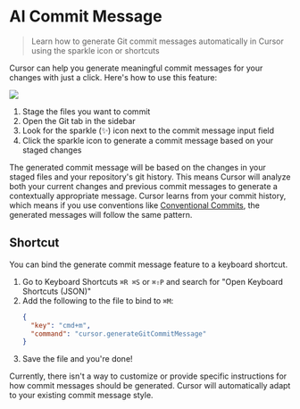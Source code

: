 # AI Commit Message

> Learn how to generate Git commit messages automatically in Cursor using the sparkle icon or shortcuts

Cursor can help you generate meaningful commit messages for your changes with just a click. Here's how to use this feature:

<Frame>
  <img src="https://mintlify.s3.us-west-1.amazonaws.com/cursor/images/features/generate-commit-message.png" />
</Frame>

1. Stage the files you want to commit
2. Open the Git tab in the sidebar
3. Look for the sparkle (✨) icon next to the commit message input field
4. Click the sparkle icon to generate a commit message based on your staged changes

The generated commit message will be based on the changes in your staged files and your repository's git history. This means Cursor will analyze both your current changes and previous commit messages to generate a contextually appropriate message. Cursor learns from your commit history, which means if you use conventions like [Conventional Commits](https://www.conventionalcommits.org/), the generated messages will follow the same pattern.

## Shortcut

You can bind the generate commit message feature to a keyboard shortcut.

1. Go to Keyboard Shortcuts `⌘R ⌘S` or `⌘⇧P` and search for "Open Keyboard Shortcuts (JSON)"
2. Add the following to the file to bind to `⌘M`:
   ```json
   {
     "key": "cmd+m",
     "command": "cursor.generateGitCommitMessage"
   }
   ```
3. Save the file and you're done!

<Info>
  Currently, there isn't a way to customize or provide specific instructions for
  how commit messages should be generated. Cursor will automatically adapt to
  your existing commit message style.
</Info>
